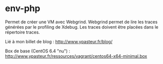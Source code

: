 env-php
=============

Permet de créer une VM avec Webgrind.
Webgrind permet de lire les traces générées par le profiling de Xdebug.
Les traces doivent être placées dans le répertoire traces.

Lié à mon billet de blog : http://www.ypasteur.fr/blog/

Box de base (CentOS 6.4 "nu") : http://www.ypasteur.fr/ressources/vagrant/centos64-x64-minimal.box
